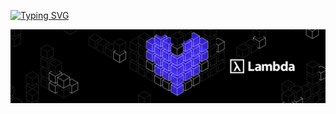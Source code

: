[![Typing SVG](https://readme-typing-svg.demolab.com?font=Orbitron&weight=500&duration=2000&color=33FF33&background=101010&center=true&vCenter=true&multiline=true&repeat=false&width=435&height=75&lines=SWE+%40+Lambda+Labs;Building+an+AI+Public+Cloud)](https://git.io/typing-svg)

[![Lambda Labs](https://raw.githubusercontent.com/LandonTClipp/LandonTClipp.github.io/refs/heads/main/docs/images/lambda/1cc-grid-purple.png)](https://lambdalabs.com/)
